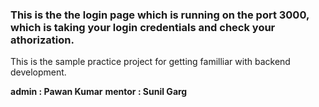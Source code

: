 ### This is the the login page which is running on the port 3000, which is taking your login credentials and check your athorization.  

This is the sample practice project for getting familliar with  backend development.

**admin : Pawan Kumar**
**mentor : Sunil Garg**
